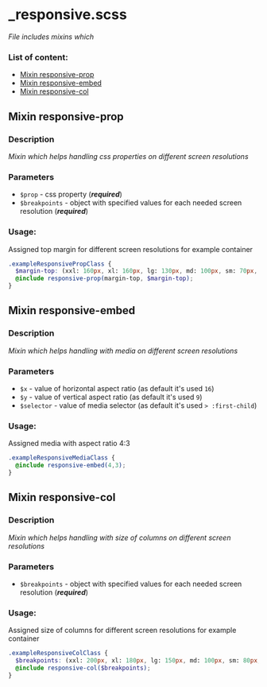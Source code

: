 # _responsive.scss
_File includes mixins which_

### List of content:

- [Mixin responsive-prop](#mixin-responsive-prop)
- [Mixin responsive-embed](#mixin-responsive-embed)
- [Mixin responsive-col](#mixin-responsive-col)


## Mixin responsive-prop

### Description
_Mixin which helps handling css properties on different screen resolutions_

### Parameters
- `$prop` - css property (***required***)
- `$breakpoints` - object with specified values for each needed screen resolution (***required***)
### Usage: 
Assigned top margin for different screen resolutions for example container

```scss
.exampleResponsivePropClass {
  $margin-top: (xxl: 160px, xl: 160px, lg: 130px, md: 100px, sm: 70px, xs: 50px);
  @include responsive-prop(margin-top, $margin-top);
}
```

## Mixin responsive-embed

### Description
_Mixin which helps handling with media on different screen resolutions_

### Parameters
- `$x` - value of horizontal aspect ratio (as default it's used ```16```)
- `$y` - value of vertical aspect ratio (as default it's used ```9```)
- `$selector` - value of media selector (as default it's used ```> :first-child```)

### Usage: 
Assigned media with aspect ratio 4:3

```scss
.exampleResponsiveMediaClass {
  @include responsive-embed(4,3);
}
```


## Mixin responsive-col

### Description
_Mixin which helps handling with size of columns on different screen resolutions_

### Parameters
- `$breakpoints` - object with specified values for each needed screen resolution (***required***)

### Usage: 
Assigned size of columns for different screen resolutions for example container

```scss
.exampleResponsiveColClass {
  $breakpoints: (xxl: 200px, xl: 180px, lg: 150px, md: 100px, sm: 80px, xs: 50px);
  @include responsive-col($breakpoints);
}
```
